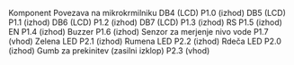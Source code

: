 Komponent	Povezava na mikrokrmilniku
DB4 (LCD)	P1.0 (izhod)
DB5 (LCD)	P1.1 (izhod)
DB6 (LCD)	P1.2 (izhod)
DB7 (LCD)	P1.3 (izhod)
RS	P1.5 (izhod)
EN	P1.4 (izhod)
Buzzer	P1.6 (izhod)
Senzor za merjenje nivo vode	P1.7 (vhod)
Zelena LED	P2.1 (izhod)
Rumena LED	P2.2 (izhod)
Rdeča LED	P2.0 (izhod)
Gumb za prekinitev (zasilni izklop)	P2.3 (vhod)

